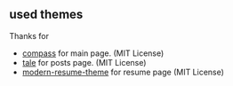 ## used themes
Thanks for
- [compass](https://github.com/excentris/compass) for main page. (MIT License)  
- [tale](https://github.com/chesterhow/tale) for posts page. (MIT License)  
- [modern-resume-theme](https://github.com/a-maumau/modern-resume-theme) for resume page (MIT License)  